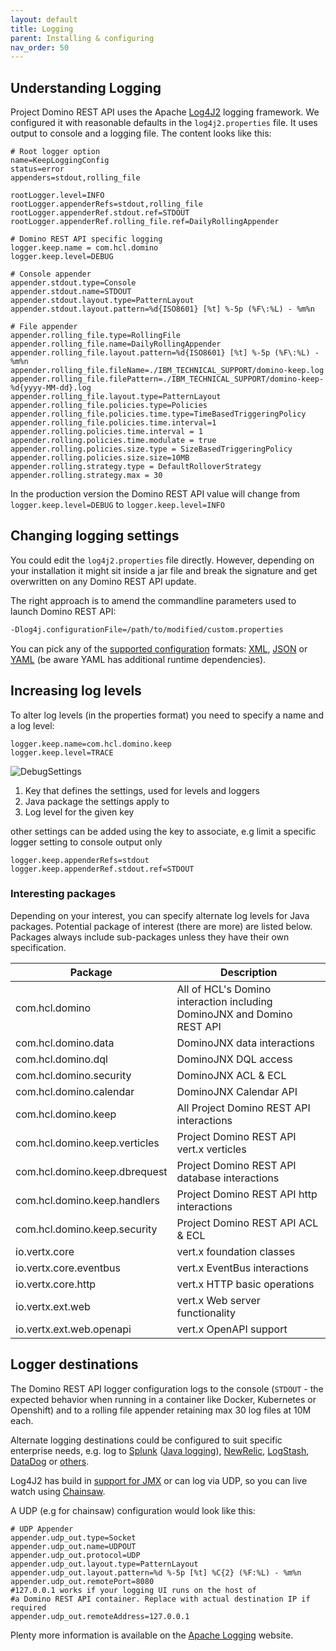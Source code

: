 ```yaml
---
layout: default
title: Logging
parent: Installing & configuring
nav_order: 50
---
```


## Understanding Logging

Project Domino REST API uses the Apache [Log4J2](https://logging.apache.org/log4j/2.x/) logging framework. We configured it with reasonable defaults in the `log4j2.properties` file. It uses output to console and a logging file. The content looks like this:

```properties
# Root logger option
name=KeepLoggingConfig
status=error
appenders=stdout,rolling_file

rootLogger.level=INFO
rootLogger.appenderRefs=stdout,rolling_file
rootLogger.appenderRef.stdout.ref=STDOUT
rootLogger.appenderRef.rolling_file.ref=DailyRollingAppender

# Domino REST API specific logging
logger.keep.name = com.hcl.domino
logger.keep.level=DEBUG

# Console appender
appender.stdout.type=Console
appender.stdout.name=STDOUT
appender.stdout.layout.type=PatternLayout
appender.stdout.layout.pattern=%d{ISO8601} [%t] %-5p (%F\:%L) - %m%n

# File appender
appender.rolling_file.type=RollingFile
appender.rolling_file.name=DailyRollingAppender
appender.rolling_file.layout.pattern=%d{ISO8601} [%t] %-5p (%F\:%L) - %m%n
appender.rolling_file.fileName=./IBM_TECHNICAL_SUPPORT/domino-keep.log
appender.rolling_file.filePattern=./IBM_TECHNICAL_SUPPORT/domino-keep-%d{yyyy-MM-dd}.log 
appender.rolling_file.layout.type=PatternLayout
appender.rolling_file.policies.type=Policies
appender.rolling_file.policies.time.type=TimeBasedTriggeringPolicy
appender.rolling_file.policies.time.interval=1
appender.rolling.policies.time.interval = 1
appender.rolling.policies.time.modulate = true
appender.rolling.policies.size.type = SizeBasedTriggeringPolicy
appender.rolling.policies.size.size=10MB
appender.rolling.strategy.type = DefaultRolloverStrategy
appender.rolling.strategy.max = 30

```

In the production version the Domino REST API value will change from `logger.keep.level=DEBUG` to `logger.keep.level=INFO`

## Changing logging settings

You could edit the `log4j2.properties` file directly. However, depending on your installation it might sit inside a jar file and break the signature and get overwritten on any Domino REST API update.

The right approach is to amend the commandline parameters used to launch Domino REST API:

```bash
-Dlog4j.configurationFile=/path/to/modified/custom.properties
```

You can pick any of the [supported configuration](https://logging.apache.org/log4j/2.x/manual/configuration.html) formats: [XML](https://logging.apache.org/log4j/2.x/manual/configuration.html#XML), [JSON](https://logging.apache.org/log4j/2.x/manual/configuration.html#JSON) or [YAML](https://logging.apache.org/log4j/2.x/manual/configuration.html#YAML) (be aware YAML has additional runtime dependencies).

## Increasing log levels

To alter log levels (in the properties format) you need to specify a name and a log level:

```properties
logger.keep.name=com.hcl.domino.keep
logger.keep.level=TRACE
```

![DebugSettings](../assets/images/debugSettings.png)

1. Key that defines the settings, used for levels and loggers
2. Java package the settings apply to
3. Log level for the given key

other settings can be added using the key to associate, e.g limit a specific logger setting to console output only

```properties
logger.keep.appenderRefs=stdout
logger.keep.appenderRef.stdout.ref=STDOUT
```

### Interesting packages

Depending on your interest, you can specify alternate log levels for Java packages. Potential package of interest (there are more) are listed below. Packages always include sub-packages unless they have their own specification.

| Package                       | Description                                                          |
| ----------------------------- | -------------------------------------------------------------------- |
| com.hcl.domino                | All of HCL's Domino interaction including DominoJNX and Domino REST API |
| com.hcl.domino.data           | DominoJNX data interactions                                          |
| com.hcl.domino.dql            | DominoJNX DQL access                                                 |
| com.hcl.domino.security       | DominoJNX ACL & ECL                                                  |
| com.hcl.domino.calendar       | DominoJNX Calendar API                                               |
| com.hcl.domino.keep           | All Project Domino REST API interactions                                        |
| com.hcl.domino.keep.verticles | Project Domino REST API vert.x verticles                                        |
| com.hcl.domino.keep.dbrequest | Project Domino REST API database interactions                                   |
| com.hcl.domino.keep.handlers  | Project Domino REST API http interactions                                       |
| com.hcl.domino.keep.security  | Project Domino REST API ACL & ECL                                               |
| io.vertx.core                 | vert.x foundation classes                                            |
| io.vertx.core.eventbus        | vert.x EventBus interactions                                         |
| io.vertx.core.http            | vert.x HTTP basic operations                                         |
| io.vertx.ext.web              | vert.x Web server functionality                                      |
| io.vertx.ext.web.openapi      | vert.x OpenAPI support                                               |

## Logger destinations

The Domino REST API logger configuration logs to the console (`STDOUT` - the expected behavior when running in a container like Docker, Kubernetes or Openshift) and to a rolling file appender retaining max 30 log files at 10M each.

Alternate logging destinations could be configured to suit specific enterprise needs, e.g. log to [Splunk](https://www.splunk.com/) ([Java logging](https://dev.splunk.com/enterprise/docs/devtools/java/logging-java/)), [NewRelic](https://newrelic.com/products/log-management), [LogStash](https://www.elastic.co/logstash/), [DataDog](https://www.datadoghq.com/dg/logs/log-management/) or [others](https://stackify.com/best-log-management-tools/).

Log4J2 has build in [support for JMX](https://logging.apache.org/log4j/2.x/manual/jmx.html#ClientGUI) or can log via UDP, so you can live watch using [Chainsaw](https://logging.apache.org/chainsaw/2.x/).

A UDP (e.g for chainsaw) configuration would look like this:

```properties
# UDP Appender
appender.udp_out.type=Socket
appender.udp_out.name=UDPOUT
appender.udp_out.protocol=UDP
appender.udp_out.layout.type=PatternLayout
appender.udp_out.layout.pattern=%d %-5p [%t] %C{2} (%F:%L) - %m%n
appender.udp_out.remotePort=8080
#127.0.0.1 works if your logging UI runs on the host of
#a Domino REST API container. Replace with actual destination IP if required
appender.udp_out.remoteAddress=127.0.0.1
```

Plenty more information is available on the [Apache Logging](https://logging.apache.org/log4j/2.x/index.html) website.
